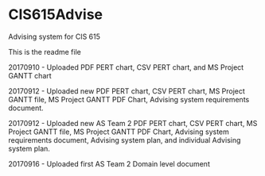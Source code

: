 # CIS615Advise
Advising system for CIS 615

This is the readme file

20170910 - Uploaded PDF PERT chart, CSV PERT chart, and MS Project GANTT chart

20170912 - Uploaded new PDF PERT chart, CSV PERT chart, MS Project GANTT file, MS Project GANTT PDF Chart, Advising system requirements document.

20170912 - Uploaded new AS Team 2 PDF PERT chart, CSV PERT chart, MS Project GANTT file, MS Project GANTT PDF Chart, Advising system requirements document, Advising system plan, and individual Advising system plan.

20170916 - Uploaded first AS Team 2 Domain level document

